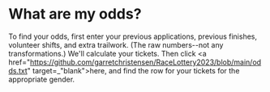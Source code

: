 # What are my odds?
To find your odds, first enter your previous applications, previous finishes, volunteer shifts, and extra trailwork. (The raw numbers--not any transformations.) We'll calculate your tickets. Then click <a href="https://github.com/garretchristensen/RaceLottery2023/blob/main/odds.txt" target=_"blank">here</a>, and find the row for your tickets for the appropriate gender.
